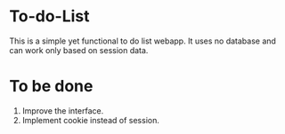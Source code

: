 # To-do-List
This is a simple yet functional to do list webapp. It uses no database and can work only based on session data.

# To be done
1. Improve the interface.
2. Implement cookie instead of session.
